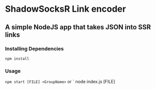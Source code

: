 # ShadowSocksR Link encoder
## A simple NodeJS app that takes JSON into SSR links

### Installing Dependencies
` npm install `

### Usage
` npm start [FILE] <GroupName> ` or ` node index.js [FILE] <GroupName>
